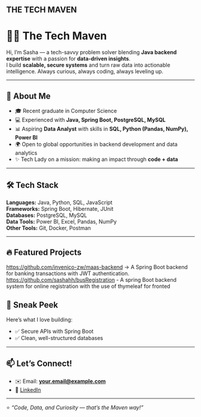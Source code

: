 ## THE TECH MAVEN

# 👩‍💻 The Tech Maven  

Hi, I’m Sasha — a tech-savvy problem solver blending **Java backend expertise** with a passion for **data-driven insights**.  
I build **scalable, secure systems** and turn raw data into actionable intelligence. Always curious, always coding, always leveling up.  

---

## 🚀 About Me  
- 🎓 Recent graduate in Computer Science  
- 💻 Experienced with **Java, Spring Boot, PostgreSQL, MySQL**  
- 📊 Aspiring **Data Analyst** with skills in **SQL, Python (Pandas, NumPy), Power BI**  
- 🌍 Open to global opportunities in backend development and data analytics  
- ✨ Tech Lady on a mission: making an impact through **code + data**  

---

## 🛠️ Tech Stack  
**Languages:** Java, Python, SQL, JavaScript  
**Frameworks:** Spring Boot, Hibernate, JUnit  
**Databases:** PostgreSQL, MySQL  
**Data Tools:** Power BI, Excel, Pandas, NumPy  
**Other Tools:** Git, Docker, Postman  

---

## 🔥 Featured Projects  
https://github.com/invenico-zw/maas-backend → A Spring Boot backend for banking transactions with JWT authentication. https://github.com/sashahh/busRegistration -  A spring Boot backend system for online registration with the use of thymeleaf for fronted

 


## 📸 Sneak Peek  
Here’s what I love building:  

- ✅ Secure APIs with Spring Boot  
- ✅ Clean, well-structured databases  

---

## 📫 Let’s Connect!  
- ✉️ Email: **your.email@example.com**  
- 🔗 [LinkedIn](https://linkedin.com/in/your-linkedin)  

---

⭐️ *“Code, Data, and Curiosity — that’s the Maven way!”*  

